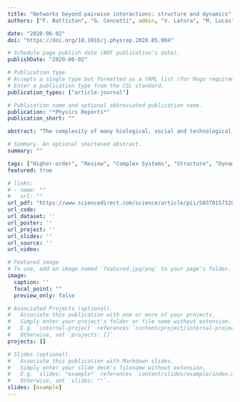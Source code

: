 ```yaml
---
title: "Networks beyond pairwise interactions: structure and dynamics"
authors: ["F. Battiston", "G. Cencetti", admin, "V. Latora", "M. Lucas", "A. Patania", "J.-G. Young","G. Petri"]

date: "2020-06-02"
doi: "https://doi.org/10.1016/j.physrep.2020.05.004"

# Schedule page publish date (NOT publication's date).
publishDate: "2020-06-02"

# Publication type.
# Accepts a single type but formatted as a YAML list (for Hugo requirements).
# Enter a publication type from the CSL standard.
publication_types: ["article-journal"]

# Publication name and optional abbreviated publication name.
publication: "*Physics Reports*"
publication_short: ""

abstract: "The complexity of many biological, social and technological systems stems from the richness of the interactions among their units. Over the past decades, a great variety of complex systems has been successfully described as networks whose interacting pairs of nodes are connected by links. Yet, in face-to-face human communication, chemical reactions and ecological systems, interactions can occur in groups of three or more nodes and cannot be simply described just in terms of simple dyads. Until recently, little attention has been devoted to the higher-order architecture of real complex systems. However, a mounting body of evidence is showing that taking the higher-order structure of these systems into account can greatly enhance our modeling capacities and help us to understand and predict their emerging dynamical behaviors. Here, we present a complete overview of the emerging field of networks beyond pairwise interactions. We first discuss the methods to represent higher-order interactions and give a unified presentation of the different frameworks used to describe higher-order systems, highlighting the links between the existing concepts and representations. We review both the measures designed to characterize the structure of these systems, and the models proposed in the literature to generate synthetic structures, such as random and growing simplicial complexes, bipartite graphs and hypergraphs. We then introduce and discuss the rapidly growing research on higher-order dynamical systems and on dynamical topology. We focus on novel emergent phenomena characterizing landmark dynamical processes, such as diffusion, spreading, synchronization and games, when extended beyond pairwise interactions. We elucidate the relations between higher- order topology and dynamical properties, and conclude with a summary of empirical applications, providing an outlook on current modeling and conceptual frontiers."

# Summary. An optional shortened abstract.
summary: ""

tags: ["Higher-order", "Review", "Complex Systems", "Structure", "Dynamics"]
featured: true

# links:
# - name: ""
#   url: ""
url_pdf: "https://www.sciencedirect.com/science/article/pii/S0370157320302489"
url_code: 
url_dataset: ''
url_poster: ''
url_project: ''
url_slides: ''
url_source: ''
url_video:

# Featured image
# To use, add an image named `featured.jpg/png` to your page's folder. 
image:
  caption: ''
  focal_point: ""
  preview_only: false

# Associated Projects (optional).
#   Associate this publication with one or more of your projects.
#   Simply enter your project's folder or file name without extension.
#   E.g. `internal-project` references `content/project/internal-project/index.md`.
#   Otherwise, set `projects: []`.
projects: []

# Slides (optional).
#   Associate this publication with Markdown slides.
#   Simply enter your slide deck's filename without extension.
#   E.g. `slides: "example"` references `content/slides/example/index.md`.
#   Otherwise, set `slides: ""`.
slides: [example]
---
```

